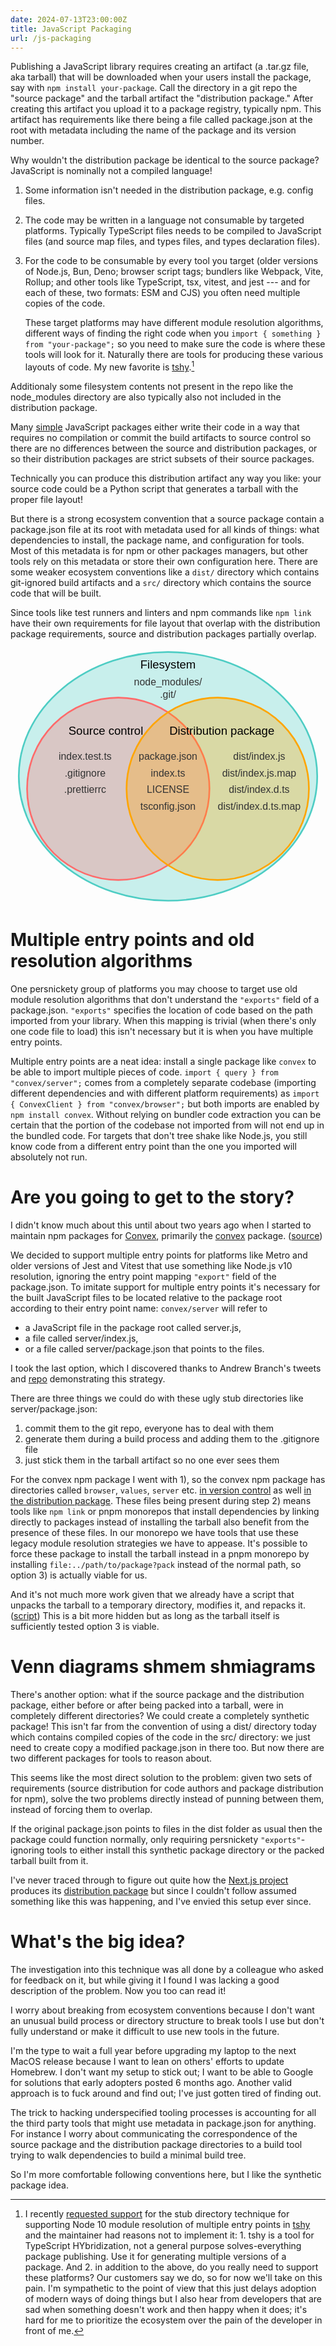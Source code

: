 ```yaml
---
date: 2024-07-13T23:00:00Z
title: JavaScript Packaging
url: /js-packaging
---
```


Publishing a JavaScript library requires creating an artifact (a .tar.gz file, aka tarball) that will be downloaded when your users install the package, say with `npm install your-package`. Call the directory in a git repo the "source package" and the tarball artifact the "distribution package." After creating this artifact you upload it to a package registry, typically npm. This artifact has requirements like there being a file called package.json at the root with metadata including the name of the package and its version number.

Why wouldn't the distribution package be identical to the source package? JavaScript is nominally not a compiled language!

1. Some information isn't needed in the distribution package, e.g. config files.
1. The code may be written in a language not consumable by targeted platforms. Typically TypeScript files needs to be compiled to JavaScript files (and source map files, and types files, and types declaration files).
1. For the code to be consumable by every tool you target (older versions of Node.js, Bun, Deno; browser script tags; bundlers like Webpack, Vite, Rollup; and other tools like TypeScript, tsx, vitest, and jest --- and for each of these, two formats: ESM and CJS) you often need multiple copies of the code.

   These target platforms may have different module resolution algorithms, different ways of finding the right code when you `import { something } from "your-package";` so you need to make sure the code is where these tools will look for it. Naturally there are tools for producing these various layouts of code. My new favorite is [tshy](https://github.com/isaacs/tshy).[^tshy]

Additionaly some filesystem contents not present in the repo like the node_modules directory are also typically also not included in the distribution package.

Many [simple](https://github.com/thlorenz/find-parent-dir) JavaScript packages either write their code in a way that requires no compilation or commit the build artifacts to source control so there are no differences between the source and distribution packages, or so their distribution packages are strict subsets of their source packages.

Technically you can produce this distribution artifact any way you like: your source code could be a Python script that generates a tarball with the proper file layout!

But there is a strong ecosystem convention that a source package contain a package.json file at its root with metadata used for all kinds of things: what dependencies to install, the package name, and configuration for tools. Most of this metadata is for npm or other packages managers, but other tools rely on this metadata or store their own configuration here.
There are some weaker ecosystem conventions like a `dist/` directory which contains git-ignored build artifacts and a `src/` directory which contains the source code that will be built.

Since tools like test runners and linters and npm commands like `npm link` have their own requirements for file layout that overlap with the distribution package requirements, source and distribution packages partially overlap.

<style>
svg {
  width: 100%;
}
</style>
<svg xmlns="http://www.w3.org/2000/svg" viewBox="10 65 380 310">
  <style>
    .circle { fill-opacity: 0.3; stroke-width: 2; }
    text { font-family: Arial, sans-serif; font-size: 14px; text-anchor: middle; }
    .filename { font-size: 12px; fill: #333; }
  </style>
  <!-- Filesystem Circle (largest) -->
  <ellipse cx="200" cy="220" rx="180" ry="150" class="circle" fill="#4ECDC4" stroke="#4ECDC4" />
  
  <!-- Source Control Circle -->
  <circle cx="140" cy="235" r="110" class="circle" fill="#FF6B6B" stroke="#FF6B6B" />
  <!-- Distribution Package Circle -->
  <circle cx="260" cy="235" r="110" class="circle" fill="#FFA500" stroke="#FFA500" />
  <!-- Labels -->
  <text x="125" y="170">Source control</text>
  <text x="200" y="90">Filesystem</text>
  <text x="265" y="170">Distribution package</text>
  <!-- File names -->
  <!-- In all three circles -->
  <text x="200" y="200" class="filename">package.json</text>
  <text x="200" y="220" class="filename">index.ts</text>
  <text x="200" y="240" class="filename">LICENSE</text>
  <text x="200" y="260" class="filename">tsconfig.json</text>
  <!-- In filesystem only (moved up more) -->
  <text x="200" y="110" class="filename">node_modules/</text>
  <text x="200" y="125" class="filename">.git/</text>
  <!-- In distribution package and filesystem (moved right) -->
  <text x="310" y="200" class="filename">dist/index.js</text>
  <text x="310" y="220" class="filename">dist/index.js.map</text>
  <text x="310" y="240" class="filename">dist/index.d.ts</text>
  <text x="310" y="260" class="filename">dist/index.d.ts.map</text>
  <!-- In source control and filesystem -->
  <text x="100" y="200" class="filename">index.test.ts</text>
  <text x="100" y="220" class="filename">.gitignore</text>
  <text x="100" y="240" class="filename">.prettierrc</text>
</svg>

# Multiple entry points and old resolution algorithms

One persnickety group of platforms you may choose to target use old module resolution algorithms that don't understand the `"exports"` field of a package.json. `"exports"` specifies the location of code based on the path imported from your library.
When this mapping is trivial (when there's only one code file to load) this isn't necessary but it is when you have multiple entry points.

Multiple entry points are a neat idea: install a single package like `convex` to be able to import multiple pieces of code. `import { query } from "convex/server";` comes from a completely separate codebase (importing different dependencies and with different platform requirements) as `import { ConvexClient } from "convex/browser";` but both imports are enabled by `npm install convex`. Without relying on bundler code extraction you can be certain that the portion of the codebase not imported from will not end up in the bundled code. For targets that don't tree shake like Node.js, you still know code from a different entry point than the one you imported will absolutely not run.

# Are you going to get to the story?

I didn't know much about this until about two years ago when I started to maintain npm packages for [Convex](https://www.convex.dev/), primarily the [convex](https://www.npmjs.com/package/convex) package. ([source](https://github.com/get-convex/convex-js))

We decided to support multiple entry points for platforms like Metro and older versions of Jest and Vitest that use something like Node.js v10 resolution, ignoring the entry point mapping `"export"` field of the package.json. To imitate support for multiple entry points it's necessary for the built JavaScript files to be located relative to the package root according to their entry point name: `convex/server` will refer to

- a JavaScript file in the package root called server.js,
- a file called server/index.js,
- or a file called server/package.json that points to the files.

I took the last option, which I discovered thanks to Andrew Branch's tweets and [repo](https://github.com/andrewbranch/example-subpath-exports-ts-compat) demonstrating this strategy.

There are three things we could do with these ugly stub directories like server/package.json:

1. commit them to the git repo, everyone has to deal with them
2. generate them during a build process and adding them to the .gitignore file
3. just stick them in the tarball artifact so no one ever sees them

For the convex npm package I went with 1), so the convex npm package has directories called `browser`, `values`, `server` etc. [in version control](https://github.com/get-convex/convex-js) as well [in the distribution package](https://unpkg.com/browse/convex@1.13.0/). These files being present during step 2) means tools like `npm link` or pnpm monorepos that install dependencies by linking directly to packages instead of installing the tarball also benefit from the presence of these files. In our monorepo we have tools that use these legacy module resolution strategies we have to appease. It's possible to force these package to install the tarball instead in a pnpm monorepo by installing `file:../path/to/package?pack` instead of the normal path, so option 3) is actually viable for us.

And it's not much more work given that we already have a script that
unpacks the tarball to a temporary directory, modifies it, and repacks it. ([script](https://github.com/get-convex/convex-js/blob/main/scripts/postpack.mjs))
This is a bit more hidden but as long as the tarball itself is sufficiently tested option 3 is viable.

# Venn diagrams shmem shmiagrams

There's another option: what if the source package and the distribution package, either before or after being packed into a tarball, were in completely different directories? We could create a completely synthetic package! This isn't far from the convention of using a dist/ directory today which contains compiled copies of the code in the src/ directory: we just need to create copy a modified package.json in there too. But now there are two different packages for tools to reason about.

This seems like the most direct solution to the problem: given two sets of requirements (source distribution for code authors and package distribution for npm), solve the two problems directly instead of punning between them, instead of forcing them to overlap.

If the original package.json points to files in the dist folder as usual then the package could function normally, only requiring persnickety `"exports"`-ignoring tools to either install this synthetic package directory or the packed tarball built from it.

I've never traced through to figure out quite how the [Next.js project](https://github.com/vercel/next.js) produces its [distribution package](https://www.npmjs.com/package/next) but since I couldn't follow assumed something like this was happening, and I've envied this setup ever since.

# What's the big idea?

The investigation into this technique was all done by a colleague who asked for feedback on it, but while giving it I found I was lacking a good description of the problem. Now you too can read it!

I worry about breaking from ecosystem conventions because I don't want an unusual build process or directory structure to break tools I use but don't fully understand or make it difficult to use new tools in the future.

I'm the type to wait a full year before upgrading my laptop to the next MacOS release because I want to lean on others' efforts to update Homebrew.
I don't want my setup to stick out; I want to be able to Google for solutions that early adopters posted 6 months ago. Another valid approach is to fuck around and find out; I've just gotten tired of finding out.

The trick to hacking underspecified tooling processes is accounting for all the third party tools that might use metadata in package.json for anything. For instance I worry about communicating the correspondence of the source package and the distribution package directories to a build tool trying to walk dependencies to build a minimal build tree.

So I'm more comfortable following conventions here, but I like the synthetic package idea.

[^tshy]:
    I recently [requested support](https://github.com/isaacs/tshy/issues/85) for the stub directory technique for supporting Node 10 module resolution of multiple entry points in [tshy](https://github.com/isaacs/tshy/)
    and the maintainer had reasons not to implement it: 1. tshy is a tool for TypeScript HYbridization, not a general purpose solves-everything package publishing. Use it for generating multiple versions of a package. And 2. in addition to the above, do you really need to support these platforms? Our customers say we do, so for now we'll take on this pain. I'm sympathetic to the point of view that this just delays adoption of modern ways of doing things but I also hear from developers that are sad when something doesn't work and then happy when it does; it's hard for me to prioritize the ecosystem over the pain of the developer in front of me.
